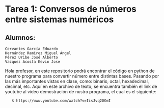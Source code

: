 # Tarea 1: Conversos de números entre sistemas numéricos
		
## Alumnos: 
	Cervantes García Eduardo
	Hernández Ramirez Miguel Ángel
	Pérez Uribe José Alberto
	Vazquez Acosta Kevin Jose

Hola profesor, en este repositorio podrá encontrar el código en python de nuestro programa para convertir número entre distintas bases. Pasando por las más importantes vistas en clase, como: binario, octal, hexadecimal, decimal, etc.
Aquí en este archivo de texto, se encuentra también el link de youtube al video demostración de nustro programa, el cual es el siguiente:

       $ https://www.youtube.com/watch?v=IisJvq2GOmI
